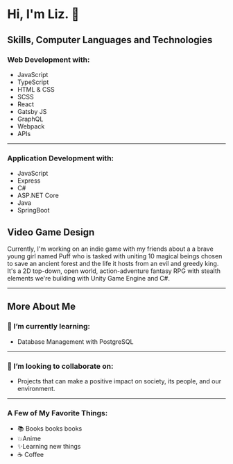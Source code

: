 # Hi, I'm Liz. 👋

## Skills, Computer Languages and Technologies
### Web Development with:
- JavaScript
- TypeScript
- HTML & CSS
- SCSS
- React
- Gatsby JS
- GraphQL
- Webpack
- APIs
---
### Application Development with:
- JavaScript
- Express
- C#
- ASP.NET Core
- Java
- SpringBoot

## Video Game Design
Currently, I'm working on an indie game with my friends about a a brave young girl named 
Puff who is tasked with uniting 10 magical beings chosen to save an ancient forest and the life it hosts from an evil and greedy king.
It's a 2D top-down, open world, action-adventure fantasy RPG with stealth elements we're building with Unity Game Engine and C#.

---

## More About Me

### 🌱 I’m currently learning:
- Database Management with PostgreSQL

---

### 💞️ I’m looking to collaborate on:
- Projects that can make a positive impact on society, its people, and our environment.

---
### A Few of My Favorite Things:
- 📚 Books books books
- 💥Anime 
- ✨Learning new things 
- ☕ Coffee 
